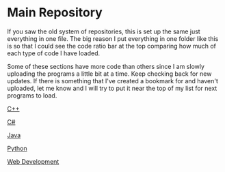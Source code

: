 # Main Repository

If you saw the old system of repositories, this is set up the same just everything in one file. The big reason I put everything in one folder like this is so that I could see the code ratio bar at the top comparing how much of each type of code I have loaded.

Some of these sections have more code than others since I am slowly uploading the programs a little bit at a time. Keep checking back for new updates. If there is something that I've created a bookmark for and haven't uploaded, let me know and I will try to put it near the top of my list for next programs to load.

[C++](cplusplus)

[C#](csharp)

[Java](java)

[Python](python)

[Web Development](webdev)
